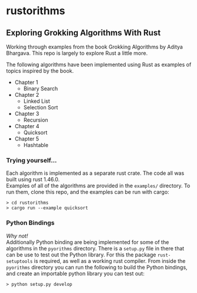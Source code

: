 # rustorithms
## Exploring Grokking Algorithms With Rust
Working through examples from the book Grokking Algorithms by Aditya Bhargava. This repo is largely to explore Rust a little more.

The following algorithms have been implemented using Rust as examples of topics inspired by the book.
  - Chapter 1
    + Binary Search
  - Chapter 2
    + Linked List
    + Selection Sort
  - Chapter 3
    + Recursion
  - Chapter 4
    + Quicksort
  - Chapter 5
    + Hashtable

### Trying yourself...
Each algorithm is implemented as a separate rust crate. The code all was built using rust 1.46.0.  
Examples of all of the algorithms are provided in the `examples/` directory. To run them, clone this repo, and the examples can be run with cargo:
```shell
> cd rustorithms
> cargo run --example quicksort
```

### Python Bindings
_Why not!_  
Additionally Python binding are being implemented for some of the algorithms in the `pyorithms` directory. There is a `setup.py` file in there that can be use to test out the Python library.
For this the package `rust-setuptools` is required, as well as a working rust compiler. From inside the `pyorithms` directory you can run the following to build the Python bindings, and create an
importable python library you can test out:
```shell
> python setup.py develop
```
